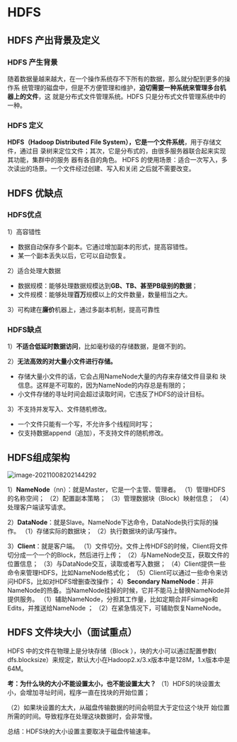 # HDFS

## HDFS 产出背景及定义

### HDFS 产生背景

随着数据量越来越大，在一个操作系统存不下所有的数据，那么就分配到更多的操作系 统管理的磁盘中，但是不方便管理和维护，**迫切需要一种系统来管理多台机器上的文件**，这 就是分布式文件管理系统。HDFS 只是分布式文件管理系统中的一种。

### HDFS 定义

**HDFS（Hadoop Distributed File System），它是一个文件系统**，用于存储文件，通过目 录树来定位文件；其次，它是分布式的，由很多服务器联合起来实现其功能，集群中的服务 器有各自的角色。 HDFS 的使用场景：适合一次写入，多次读出的场景。一个文件经过创建、写入和关闭 之后就不需要改变。

##  HDFS 优缺点

### HDFS优点

1）高容错性

- 数据自动保存多个副本。它通过增加副本的形式，提高容错性。
- 某一个副本丢失以后，它可以自动恢复。 

2）适合处理大数据

- 数据规模：能够处理数据规模达到**GB、TB、甚至PB级别的数据**；
- 文件规模：能够处理**百万**规模以上的文件数量，数量相当之大。

3）可构建在**廉价**机器上，通过多副本机制，提高可靠性

### HDFS缺点

1）**不适合低延时数据访问**，比如毫秒级的存储数据，是做不到的。

2）**无法高效的对大量小文件进行存储。**

- 存储大量小文件的话，它会占用NameNode大量的内存来存储文件目录和 块信息。这样是不可取的，因为NameNode的内存总是有限的；
- 小文件存储的寻址时间会超过读取时间，它违反了HDFS的设计目标。

3）不支持并发写入、文件随机修改。

- 一个文件只能有一个写，不允许多个线程同时写；
- 仅支持数据append（追加），不支持文件的随机修改。

## HDFS组成架构

![image-20211008202144292](https://gitee.com/jiao_qianjin/zhishiku/raw/master/img/20211008202144.png)

1）**NameNode**（nn）：就是Master，它是一个主管、管理者。
（1）管理HDFS的名称空间；
（2）配置副本策略；
（3）管理数据块（Block）映射信息；
（4）处理客户端读写请求。

2）**DataNode**：就是Slave。NameNode下达命令，DataNode执行实际的操作。
（1）存储实际的数据块；
（2）执行数据块的读/写操作。

3）**Client**：就是客户端。
（1）文件切分。文件上传HDFS的时候，Client将文件切分成一个一个的Block，然后进行上传；
（2）与NameNode交互，获取文件的位置信息；
（3）与DataNode交互，读取或者写入数据；
（4）Client提供一些命令来管理HDFS，比如NameNode格式化；
（5）Client可以通过一些命令来访问HDFS，比如对HDFS增删查改操作；
4）**Secondary NameNode**：并非NameNode的热备。当NameNode挂掉的时候，它并不能马上替换NameNode并提供服务。
（1）辅助NameNode，分担其工作量，比如定期合并Fsimage和Edits，并推送给NameNode ；
（2）在紧急情况下，可辅助恢复NameNode。

## HDFS 文件块大小（面试重点） 

HDFS 中的文件在物理上是分块存储（Block ），块的大小可以通过配置参数( dfs.blocksize）来规定，默认大小在Hadoop2.x/3.x版本中是128M，1.x版本中是64M。

**考：为什么块的大小不能设置太小，也不能设置太大？**
（1）HDFS的块设置太小，会增加寻址时间，程序一直在找块的开始位置；

（2）如果块设置的太大，从磁盘传输数据的时间会明显大于定位这个块开
始位置所需的时间。导致程序在处理这块数据时，会非常慢。

总结：HDFS块的大小设置主要取决于磁盘传输速率。